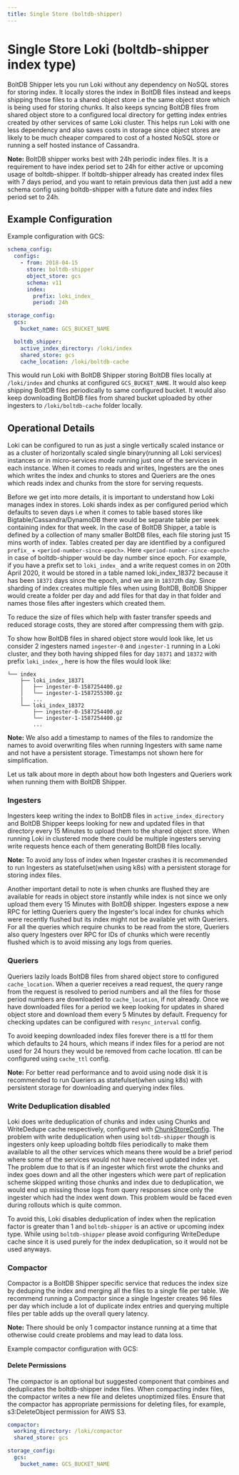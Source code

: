 ```yaml
---
title: Single Store (boltdb-shipper)
---
```

# Single Store Loki (boltdb-shipper index type)

BoltDB Shipper lets you run Loki without any dependency on NoSQL stores for storing index.
It locally stores the index in BoltDB files instead and keeps shipping those files to a shared object store i.e the same object store which is being used for storing chunks.
It also keeps syncing BoltDB files from shared object store to a configured local directory for getting index entries created by other services of same Loki cluster.
This helps run Loki with one less dependency and also saves costs in storage since object stores are likely to be much cheaper compared to cost of a hosted NoSQL store or running a self hosted instance of Cassandra.

**Note:** BoltDB shipper works best with 24h periodic index files. It is a requirement to have index period set to 24h for either active or upcoming usage of boltdb-shipper.
          If boltdb-shipper already has created index files with 7 days period, and you want to retain previous data then just add a new schema config using boltdb-shipper with a future date and index files period set to 24h.

## Example Configuration

Example configuration with GCS:

```yaml
schema_config:
  configs:
    - from: 2018-04-15
      store: boltdb-shipper
      object_store: gcs
      schema: v11
      index:
        prefix: loki_index_
        period: 24h

storage_config:
  gcs:
    bucket_name: GCS_BUCKET_NAME

  boltdb_shipper:
    active_index_directory: /loki/index
    shared_store: gcs
    cache_location: /loki/boltdb-cache
```

This would run Loki with BoltDB Shipper storing BoltDB files locally at `/loki/index` and chunks at configured `GCS_BUCKET_NAME`.
It would also keep shipping BoltDB files periodically to same configured bucket.
It would also keep downloading BoltDB files from shared bucket uploaded by other ingesters to `/loki/boltdb-cache` folder locally.

## Operational Details

Loki can be configured to run as just a single vertically scaled instance or as a cluster of horizontally scaled single binary(running all Loki services) instances or in micro-services mode running just one of the services in each instance.
When it comes to reads and writes, Ingesters are the ones which writes the index and chunks to stores and Queriers are the ones which reads index and chunks from the store for serving requests.

Before we get into more details, it is important to understand how Loki manages index in stores. Loki shards index as per configured period which defaults to seven days i.e when it comes to table based stores like Bigtable/Cassandra/DynamoDB there would be separate table per week containing index for that week.
In the case of BoltDB Shipper, a table is defined by a collection of many smaller BoltDB files, each file storing just 15 mins worth of index. Tables created per day are identified by a configured `prefix_` + `<period-number-since-epoch>`.
Here `<period-number-since-epoch>` in case of boltdb-shipper would be day number since epoch.
For example, if you have a prefix set to `loki_index_` and a write request comes in on 20th April 2020, it would be stored in a table named loki_index_18372 because it has been `18371` days since the epoch, and we are in `18372`th day.
Since sharding of index creates multiple files when using BoltDB, BoltDB Shipper would create a folder per day and add files for that day in that folder and names those files after ingesters which created them.

To reduce the size of files which help with faster transfer speeds and reduced storage costs, they are stored after compressing them with gzip.

To show how BoltDB files in shared object store would look like, let us consider 2 ingesters named `ingester-0` and `ingester-1` running in a Loki cluster, and
they both having shipped files for day `18371` and `18372` with prefix `loki_index_`, here is how the files would look like:

```
└── index
    ├── loki_index_18371
    │   ├── ingester-0-1587254400.gz
    │   └── ingester-1-1587255300.gz
    |   ...
    └── loki_index_18372
        ├── ingester-0-1587254400.gz
        └── ingester-1-1587254400.gz
        ...
```
**Note:** We also add a timestamp to names of the files to randomize the names to avoid overwriting files when running Ingesters with same name and not have a persistent storage. Timestamps not shown here for simplification.

Let us talk about more in depth about how both Ingesters and Queriers work when running them with BoltDB Shipper.

### Ingesters

Ingesters keep writing the index to BoltDB files in `active_index_directory` and BoltDB Shipper keeps looking for new and updated files in that directory every 15 Minutes to upload them to the shared object store.
When running Loki in clustered mode there could be multiple ingesters serving write requests hence each of them generating BoltDB files locally.

**Note:** To avoid any loss of index when Ingester crashes it is recommended to run Ingesters as statefulset(when using k8s) with a persistent storage for storing index files.

Another important detail to note is when chunks are flushed they are available for reads in object store instantly while index is not since we only upload them every 15 Minutes with BoltDB shipper.
Ingesters expose a new RPC for letting Queriers query the Ingester's local index for chunks which were recently flushed but its index might not be available yet with Queriers.
For all the queries which require chunks to be read from the store, Queriers also query Ingesters over RPC for IDs of chunks which were recently flushed which is to avoid missing any logs from queries.

### Queriers

Queriers lazily loads BoltDB files from shared object store to configured `cache_location`.
When a querier receives a read request, the query range from the request is resolved to period numbers and all the files for those period numbers are downloaded to `cache_location`, if not already.
Once we have downloaded files for a period we keep looking for updates in shared object store and download them every 5 Minutes by default.
Frequency for checking updates can be configured with `resync_interval` config.

To avoid keeping downloaded index files forever there is a ttl for them which defaults to 24 hours, which means if index files for a period are not used for 24 hours they would be removed from cache location.
ttl can be configured using `cache_ttl` config.

**Note:** For better read performance and to avoid using node disk it is recommended to run Queriers as statefulset(when using k8s) with persistent storage for downloading and querying index files.

### Write Deduplication disabled

Loki does write deduplication of chunks and index using Chunks and WriteDedupe cache respectively, configured with [ChunkStoreConfig](../../../configuration/#chunk_store_config).
The problem with write deduplication when using `boltdb-shipper` though is ingesters only keep uploading boltdb files periodically to make them available to all the other services which means there would be a brief period where some of the services would not have received updated index yet.
The problem due to that is if an ingester which first wrote the chunks and index goes down and all the other ingesters which were part of replication scheme skipped writing those chunks and index due to deduplication, we would end up missing those logs from query responses since only the ingester which had the index went down.
This problem would be faced even during rollouts which is quite common.

To avoid this, Loki disables deduplication of index when the replication factor is greater than 1 and `boltdb-shipper` is an active or upcoming index type.
While using `boltdb-shipper` please avoid configuring WriteDedupe cache since it is used purely for the index deduplication, so it would not be used anyways.

### Compactor

Compactor is a BoltDB Shipper specific service that reduces the index size by deduping the index and merging all the files to a single file per table.
We recommend running a Compactor since a single Ingester creates 96 files per day which include a lot of duplicate index entries and querying multiple files per table adds up the overall query latency.

**Note:** There should be only 1 compactor instance running at a time that otherwise could create problems and may lead to data loss.

Example compactor configuration with GCS:

#### Delete Permissions

The compactor is an optional but suggested component that combines and deduplicates the boltdb-shipper index files. When compacting index files, the compactor writes a new file and deletes unoptimized files. Ensure that the compactor has appropriate permissions for deleting files, for example, s3:DeleteObject permission for AWS S3.

```yaml
compactor:
  working_directory: /loki/compactor
  shared_store: gcs

storage_config:
  gcs:
    bucket_name: GCS_BUCKET_NAME
```




